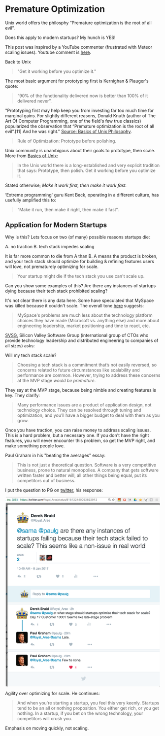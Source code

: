 # Premature Optimization 

Unix world offers the philosphy “Premature optimization is the root of all evil”. 

Does this apply to modern startups?  My hunch is YES! 

This post was inspired by a YouTube commenter (frustrated with Meteor scaling issues).  Youtube comment is [here][2].

Back to Unix
> "Get it working before you optimize it." 

The most basic argument for prototyping first is Kernighan & Plauger's quote: 
> “90% of the functionality delivered now is better than 100% of it delivered never”. 

"Prototyping first may help keep you from investing far too much time for marginal gains. For slightly different reasons, Donald Knuth (author of The Art Of Computer Programming, one of the field's few true classics) popularized the observation that “Premature optimization is the root of all evil”.[11] And he was right." [Source: Basics of Unix Philosophy][1].

> Rule of Optimization: Prototype before polishing. 

Unix community is unambigous about their goals to prototype, then scale.  More from [Basics of Unix][1]: 

> In the Unix world there is a long-established and very explicit tradition that says: Prototype, then polish. Get it working before you optimize it. 

Stated otherwise; *Make it work first, then make it work fast.* 

‘Extreme programming' guru Kent Beck, operating in a different culture, has usefully amplified this to: 

> “Make it run, then make it right, then make it fast”.  

## Application for Modern Startups

Why is this?  Lets focus on two (of many) possible reasons startups die: 

A.  no traction 
B.  tech stack impedes scaling 

It is far more common to die from A than B.  A means the product is broken, and your tech stack should optimize for building & refining features users will love, not prematurely optimizing for scale.

> Your startup might die if the tech stack you use can't scale up.

Can you show some examples of this? Are there any instances of startups dying because their tech stack prohibited scaling?

It's not clear there is any data here.  Some have speculated that MySpace was killed because it couldn't scale.  The overall tone [here][MySpaceLink] suggests: 

> MySpace's problems are much less about the technology platform choices they have made (Microsoft vs. anything else) and more about engineering leadership, market positioning and time to react, etc.

[SVSG][SVSG], Silicon Valley Software Group (international group of CTOs who provide technology leadership and distributed engineering to companies of all sizes) asks:

Will my tech stack scale? 

> Choosing a tech stack is a commitment that’s not easily reversed, so concerns related to future circumstances like scalability and performance are common. However, trying to address these concerns at the MVP stage *would be premature*.

They say at the MVP stage, because being nimble and creating features is key.  They clarify: 

> Many performance issues are a product of application design, not technology choice. They can be resolved through tuning and optimization, and you’ll have a bigger budget to deal with them as you grow.

Once you have traction, you can raise money to address scaling issues.  This is a hard problem, but a necessary one.  If you don't have the right features, you will never encounter this problem, so get the MVP right, and make something people love. 

Paul Graham in his "beating the averages" essay: 

> This is not just a theoretical question. Software is a very competitive business, prone to natural monopolies. A company that gets software written faster and better will, all other things being equal, put its competitors out of business. 

I put the question to PG on [twitter][PG], his response: 

<img src="pg-on-optimizing-for-scale.png" style="width:500px; display:block; margin: 0 auto;">

Agility over optimizing for scale.  He continues: 

> And when you're starting a startup, you feel this very keenly. Startups tend to be an all or nothing proposition. You either get rich, or you get nothing. In a startup, if you bet on the wrong technology, your competitors will crush you.

Emphasis on moving quickly, not scaling.


[1]:homepage.cs.uri.edu/~thenry/resources/unix_art/ch01s06.html
[2]:https://www.youtube.com/watch?v=668vPl7q3xg&lc=z12zzv2pjsvjw5yaj04ccb5bozjxefuqkj4.1483890770309382
[MySpaceLink]:highscalability.com/blog/2011/3/25/did-the-microsoft-stack-kill-myspace.html
[SVSG]:svsg.co/how-to-choose-your-tech-stack/
[PG]:https://twitter.com/Royal_Arse/status/818122440022822912